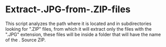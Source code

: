 # Extract-.JPG-from-.ZIP-files
This script analyzes the path where it is located and in subdirectories looking for ".ZIP" files, from which it will extract only the files with the ".JPG" extension, these files will be inside a folder that will have the name of the . Source ZIP.
